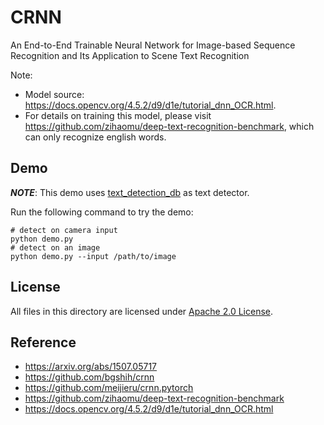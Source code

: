 # CRNN

An End-to-End Trainable Neural Network for Image-based Sequence Recognition and Its Application to Scene Text Recognition

Note:
- Model source: https://docs.opencv.org/4.5.2/d9/d1e/tutorial_dnn_OCR.html.
- For details on training this model, please visit https://github.com/zihaomu/deep-text-recognition-benchmark, which can only recognize english words.

## Demo

***NOTE***: This demo uses [text_detection_db](../text_detection_db) as text detector.

Run the following command to try the demo:
```shell
# detect on camera input
python demo.py
# detect on an image
python demo.py --input /path/to/image
```

## License

All files in this directory are licensed under [Apache 2.0 License](./LICENSE).

## Reference

- https://arxiv.org/abs/1507.05717
- https://github.com/bgshih/crnn
- https://github.com/meijieru/crnn.pytorch
- https://github.com/zihaomu/deep-text-recognition-benchmark
- https://docs.opencv.org/4.5.2/d9/d1e/tutorial_dnn_OCR.html